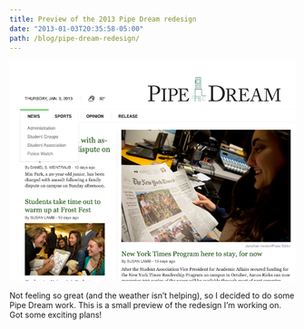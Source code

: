 ```yaml
---
title: Preview of the 2013 Pipe Dream redesign
date: "2013-01-03T20:35:58-05:00"
path: /blog/pipe-dream-redesign/
---
```


![Screenshot of Pipe Dream redesign](./pipe-dream-redesign.png)

Not feeling so great (and the weather isn’t helping), so I decided to do some Pipe Dream work. This is a small preview of the redesign I’m working on. Got some exciting plans!

